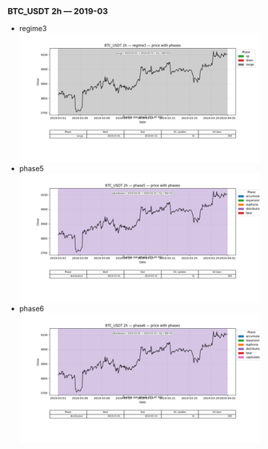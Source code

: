 ### BTC_USDT 2h — 2019-03

- regime3
![BTC_USDT_2h_regime3_2019-03_phase_price.png](outputs/fourier/phase_monthly/BTC_USDT/2h/2019/2019-03/BTC_USDT_2h_regime3_2019-03_phase_price.png)
- phase5
![BTC_USDT_2h_phase5_2019-03_phase_price.png](outputs/fourier/phase_monthly/BTC_USDT/2h/2019/2019-03/BTC_USDT_2h_phase5_2019-03_phase_price.png)
- phase6
![BTC_USDT_2h_phase6_2019-03_phase_price.png](outputs/fourier/phase_monthly/BTC_USDT/2h/2019/2019-03/BTC_USDT_2h_phase6_2019-03_phase_price.png)